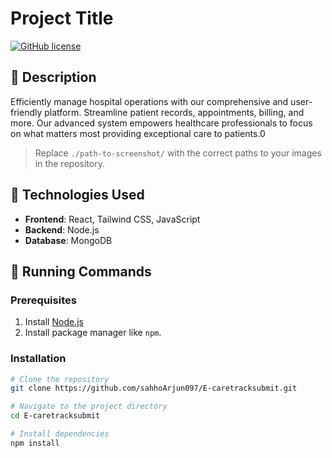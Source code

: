# Project Title

[![GitHub license](https://img.shields.io/badge/license-MIT-blue.svg)](LICENSE)

## 📜 Description
Efficiently manage hospital operations with our comprehensive and user-friendly platform. Streamline patient records, appointments, billing, and more. Our advanced system empowers healthcare professionals to focus on what matters most providing exceptional care to patients.0



> Replace `./path-to-screenshot/` with the correct paths to your images in the repository.


## 🚀 Technologies Used
- **Frontend**:  React, Tailwind CSS, JavaScript
- **Backend**: Node.js 
- **Database**: MongoDB 

## 🏃 Running Commands

### **Prerequisites**
1. Install [Node.js](https://nodejs.org/) 
2. Install package manager like `npm`.

### **Installation**
```bash
# Clone the repository
git clone https://github.com/sahhoArjun097/E-caretracksubmit.git

# Navigate to the project directory
cd E-caretracksubmit

# Install dependencies
npm install  

